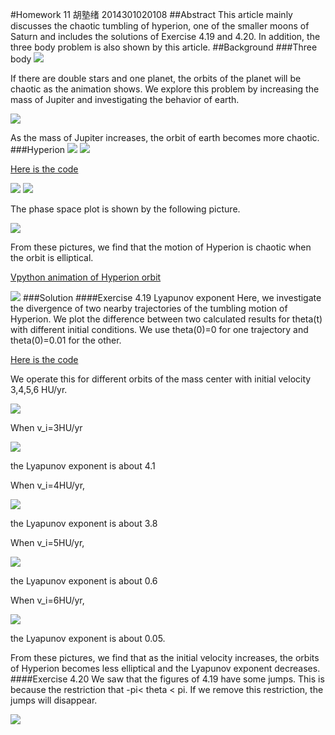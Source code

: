 #Homework 11 胡塾绪 2014301020108
##Abstract
This article mainly discusses the chaotic tumbling of hyperion, one of the smaller moons of Saturn and includes the solutions of Exercise 4.19 and 4.20. In addition, the three body problem is also shown by this article.
##Background
###Three body 
![](https://github.com/earthhero2016/compuational_physics_N2014301020108/blob/master/Ex-11/Two%20star.gif)

If there are double stars and one planet, the orbits of the planet will be chaotic as the animation shows. We explore this problem by increasing the mass of Jupiter and investigating the behavior of earth.

![](https://github.com/earthhero2016/compuational_physics_N2014301020108/blob/master/Ex-11/Jupiter%20earth.png)

As the mass of Jupiter increases, the orbit of earth becomes more chaotic.
###Hyperion
![](https://github.com/earthhero2016/compuational_physics_N2014301020108/blob/master/Ex-11/Hyperion.png)
![](https://github.com/earthhero2016/compuational_physics_N2014301020108/blob/master/Ex-11/2016-12-03_122052.png)

[Here is the code](https://github.com/earthhero2016/compuational_physics_N2014301020108/blob/master/Ex-11/4.0.py)

![](https://github.com/earthhero2016/compuational_physics_N2014301020108/blob/master/Ex-11/figure_1.png)
![](https://github.com/earthhero2016/compuational_physics_N2014301020108/blob/master/Ex-11/2.png)

The phase space plot is shown by the following picture.

![](https://github.com/earthhero2016/compuational_physics_N2014301020108/blob/master/Ex-11/phase%20space.png)

From these pictures, we find that the motion of Hyperion is chaotic when the orbit is elliptical.

[Vpython animation of Hyperion orbit](https://github.com/earthhero2016/compuational_physics_N2014301020108/blob/master/Ex-11/Hyperion%20animation.py)

![](https://github.com/earthhero2016/compuational_physics_N2014301020108/blob/master/Ex-11/Hyperion%20animation2.gif)
###Solution
####Exercise 4.19 Lyapunov exponent
Here, we investigate the divergence of two nearby trajectories of  the tumbling motion of Hyperion. We plot the difference between two calculated results for theta(t) with different initial conditions. We use theta(0)=0 for one trajectory and theta(0)=0.01 for the other.

[Here is the code](https://github.com/earthhero2016/compuational_physics_N2014301020108/blob/master/Ex-11/4.19.py)

We operate this for different orbits of the mass center with initial velocity 3,4,5,6 HU/yr.

![](https://github.com/earthhero2016/compuational_physics_N2014301020108/blob/master/Ex-11/orbits.png)

When v_i=3HU/yr

![](https://github.com/earthhero2016/compuational_physics_N2014301020108/blob/master/Ex-11/3%20%204.1.png)

the Lyapunov exponent is about 4.1

When v_i=4HU/yr,

![](https://github.com/earthhero2016/compuational_physics_N2014301020108/blob/master/Ex-11/4%203.8.png)

the Lyapunov exponent is about 3.8

When v_i=5HU/yr,

![](https://github.com/earthhero2016/compuational_physics_N2014301020108/blob/master/Ex-11/5%200.6.png)

the Lyapunov exponent is about 0.6

When v_i=6HU/yr,

![](https://github.com/earthhero2016/compuational_physics_N2014301020108/blob/master/Ex-11/6%200.05.png)

the Lyapunov exponent is about 0.05.

From these pictures, we find that as the initial velocity increases, the orbits of Hyperion becomes less elliptical and the Lyapunov exponent decreases.
####Exercise 4.20
We saw that the figures of 4.19 have some jumps. This is because the restriction that -pi< theta < pi. If we remove this restriction, the jumps will disappear.

![](https://github.com/earthhero2016/compuational_physics_N2014301020108/blob/master/Ex-11/4.20.png)
